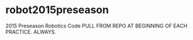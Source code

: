 robot2015preseason
==================

2015 Preseason Robotics Code
PULL FROM REPO AT BEGINNING OF EACH PRACTICE. ALWAYS.
